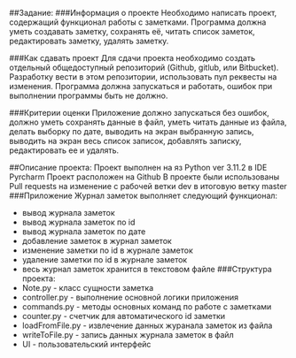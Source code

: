 ##Задание:
###Информация о проекте
Необходимо написать проект, содержащий функционал работы с заметками. Программа должна уметь создавать заметку, сохранять её, читать список заметок, редактировать заметку, удалять заметку.

###Как сдавать проект
Для сдачи проекта необходимо создать отдельный общедоступный репозиторий (Github, gitlub, или Bitbucket). Разработку вести в этом репозитории, использовать пул реквесты на изменения. Программа должна запускаться и работать, ошибок при выполнении программы быть не должно.

###Критерии оценки
Приложение должно запускаться без ошибок, должно уметь сохранять данные в файл, уметь читать данные из файла, делать выборку по дате, выводить на экран выбранную запись, выводить на экран весь список записок, добавлять записку, редактировать ее и удалять.

##Описание проекта:
Проект выполнен на яз Python ver 3.11.2 в IDE Pyrcharm
Проект расположен на Github
В проекте были использованы Pull requests на изменение с рабочей ветки dev в итоговую ветку master
###Приложение Журнал заметок выполняет следующий функционал:
* вывод журнала заметок
* вывод журнала заметок по id
* вывод журнала заметок по дате
* добавление заметок в журнал заметок
* изменение заметки по id в журнале заметок
* удаление заметки по id в журнале заметок
* весь журнал заметок хранится в текстовом файле
###Структура проекта:
* Note.py - класс сущности заметка
* сontroller.py - выполнение основной логики приложения
* commands.py - методы основных команд по работе с заметками
* counter.py - счетчик для автоматического id заметки
* loadFromFile.py - извлечение данных журанала заметок из файла
* writeToFile.py - запись данных журнала заметок в файл
* UI - пользовательский интерфейс